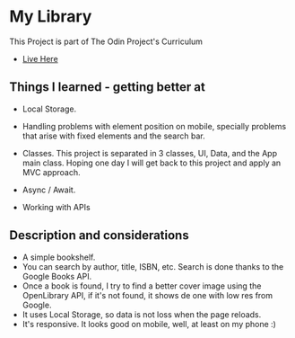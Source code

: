 # My Library

This Project is part of The Odin Project's Curriculum

- [Live Here](https://jpalvadev.github.io/library/)

## Things I learned - getting better at

- Local Storage.

- Handling problems with element position on mobile, specially problems that arise with fixed elements and the search bar.

- Classes. This project is separated in 3 classes, UI, Data, and the App main class.
  Hoping one day I will get back to this project and apply an MVC approach.

- Async / Await.

- Working with APIs

## Description and considerations

- A simple bookshelf.
- You can search by author, title, ISBN, etc. Search is done thanks to the Google Books API.
- Once a book is found, I try to find a better cover image using the OpenLibrary API, if it's not found, it shows de one with low res from Google.
- It uses Local Storage, so data is not loss when the page reloads.
- It's responsive. It looks good on mobile, well, at least on my phone :)
